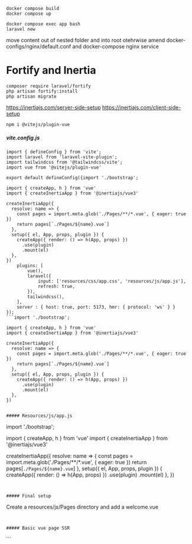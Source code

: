 ```
docker compose build
docker compose up
```

```
docker compose exec app bash
laravel new
```

move content out of nested folder and into root otehrwise amend docker-configs/nginx/default.conf and docker-compose nginx service



# Fortify and Inertia
```
composer require laravel/fortify
php artisan fortify:install
php artisan migrate
```

https://inertiajs.com/server-side-setup
https://inertiajs.com/client-side-setup

```
npm i @vitejs/plugin-vue
```

##### vite.config.js
```
import { defineConfig } from 'vite';
import laravel from 'laravel-vite-plugin';
import tailwindcss from '@tailwindcss/vite';
import vue from '@vitejs/plugin-vue'

export default defineConfig({import './bootstrap';

import { createApp, h } from 'vue'
import { createInertiaApp } from '@inertiajs/vue3'

createInertiaApp({
  resolve: name => {
    const pages = import.meta.glob('./Pages/**/*.vue', { eager: true })
    return pages[`./Pages/${name}.vue`]
  },
  setup({ el, App, props, plugin }) {
    createApp({ render: () => h(App, props) })
      .use(plugin)
      .mount(el)
  },
})
    plugins: [
        vue(),
        laravel({
            input: ['resources/css/app.css', 'resources/js/app.js'],
            refresh: true,
        }),
        tailwindcss(),
    ],
    server : { host: true, port: 5173, hmr: { protocol: 'ws' } }
});
```import './bootstrap';

import { createApp, h } from 'vue'
import { createInertiaApp } from '@inertiajs/vue3'

createInertiaApp({
  resolve: name => {
    const pages = import.meta.glob('./Pages/**/*.vue', { eager: true })
    return pages[`./Pages/${name}.vue`]
  },
  setup({ el, App, props, plugin }) {
    createApp({ render: () => h(App, props) })
      .use(plugin)
      .mount(el)
  },
})


##### Resources/js/app.js
```
import './bootstrap';

import { createApp, h } from 'vue'
import { createInertiaApp } from '@inertiajs/vue3'

createInertiaApp({
  resolve: name => {
    const pages = import.meta.glob('./Pages/**/*.vue', { eager: true })
    return pages[`./Pages/${name}.vue`]
  },
  setup({ el, App, props, plugin }) {
    createApp({ render: () => h(App, props) })
      .use(plugin)
      .mount(el)
  },
})
```


##### Final setup
```
Create a resources/js/Pages directory and add a welcome.vue
```


##### Basic vue page SSR
```
<script>
export default {
    data() {
        return {
            count: 1
        }
    },
    mounted() {
        console.log('here')
    },
    methods: {
        testing() {
            console.log(123)
        },
        not() {
            console.log('33')
        }
    }
}
</script>

<template>
    <div>
        {{ console.log(this.$page) }}
        {{$page.props.user}}
        <button @click="count += 1">Increment</button>
        <button @click="count -= 1">Decrement</button>
        <small v-text="count"></small>
        <button @click="testing()">Test</button>
        <button @click="not()">Test</button>
    </div>
</template>
```